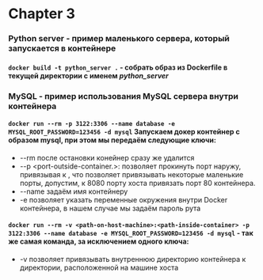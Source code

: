 # Chapter 3

### Python server - пример маленького сервера, который запускается в контейнере

#### `docker build -t python_server .` - собрать образ из Dockerfile в текущей директории с именем *python_server*

### MySQL - пример использования MySQL сервера внутри контейнера

#### `docker run --rm -p 3122:3306 --name database -e MYSQL_ROOT_PASSWORD=123456 -d mysql` Запускаем докер контейнер с образом mysql, при этом мы передаём следующие ключи:
- --rm после остановки конейнер сразу же удалится
- --p <port-outside-container.>:<port-in-container> позволяет прокинуть порт наружу, привязывая <port-outside-container> к <port-in-container>, что позволяет привязывать некоторые маленькие порты, допустим, к 8080 порту хоста привязать порт 80 контейнера.
- --name <container-name> задаём имя контейнеру
- -e позволяет указать переменные окружения внутри Docker контейнера, в нашем случае мы задаём пароль рута

#### `docker run --rm -v <path-on-host-machine>:<path-inside-container> -p 3122:3306 --name database -e MYSQL_ROOT_PASSWORD=123456 -d mysql` - так же самая команда, за исключением одного ключа:
- -v позволяет привязывать внутреннюю директорию контейнера к директории, расположенной на машине хоста